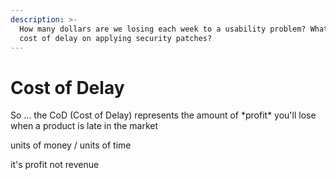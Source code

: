 ```yaml
---
description: >-
  How many dollars are we losing each week to a usability problem? What is the
  cost of delay on applying security patches?
---
```


# Cost of Delay

So ... the CoD \(Cost of Delay\) represents the amount of \*profit\* you'll lose when a product is late in the market

units of money / units of time



it's profit not revenue

